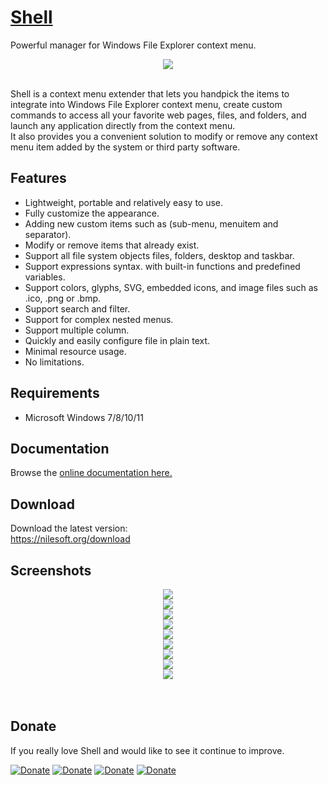 # [Shell](https://nilesoft.org)
Powerful manager for Windows File Explorer context menu.

<p align="center">
 <img src="https://www.nilesoft.org/images/logo-256.png">
 <br>
 <br>
</p>

<p>
Shell is a context menu extender that lets you handpick the items to integrate into Windows File Explorer context menu, create custom commands to access all your favorite web pages, files, and folders, and launch any application directly from the context menu.<br>
It also provides you a convenient solution to modify or remove any context menu item added by the system or third party software.
</p>


Features
------------------
* Lightweight, portable and relatively easy to use.
* Fully customize the appearance.
* Adding new custom items such as (sub-menu, menuitem and separator).
* Modify or remove items that already exist.
* Support all file system objects files, folders, desktop and taskbar.
* Support expressions syntax. with built-in functions and predefined variables.
* Support colors, glyphs, SVG, embedded icons, and image files such as .ico, .png or .bmp.
* Support search and filter.
* Support for complex nested menus.
* Support multiple column.
* Quickly and easily configure file in plain text.
* Minimal resource usage.
* No limitations.


Requirements
------------------
  * Microsoft Windows 7/8/10/11 


Documentation
------------------
Browse the [online documentation here.](https://nilesoft.org/docs)


Download
------------------
Download the latest version:  
https://nilesoft.org/download


Screenshots
------------------
<p align="center">
 <img src="https://www.nilesoft.org/images/screenshots/main.png"><br>
 <img src="https://www.nilesoft.org/images/screenshots/tip.png"><br>
 <img src="https://www.nilesoft.org/images/screenshots/shadow.png"><br>
 <img src="https://www.nilesoft.org/images/screenshots/desktop.png"><br>
 <img src="https://www.nilesoft.org/images/screenshots/taskbar.png"><br>
 <img src="https://www.nilesoft.org/images/screenshots/s0.png"><br>
 <img src="https://www.nilesoft.org/images/screenshots/s1.png"><br>
 <img src="https://www.nilesoft.org/images/screenshots/s2.png"><br>
 <img src="https://www.nilesoft.org/images/screenshots/s3.png"><br>
 <br>
 <br>
</p>

Donate
------------------
If you really love Shell and would like to see it continue to improve.

[![Donate](https://img.shields.io/badge/Donate-PayPal-blue.svg)](https://www.paypal.me/nilesoft)
[![Donate](https://img.shields.io/badge/Donate-BuyMeACoffee-yellow.svg)](https://www.buymeacoffee.com/moudey)
[![Donate](https://img.shields.io/badge/Donate-Liberapay-gold.svg)](https://liberapay.com/moudey)
[![Donate](https://img.shields.io/badge/Donate-kofi-red.svg)](https://ko-fi.com/moudey)
